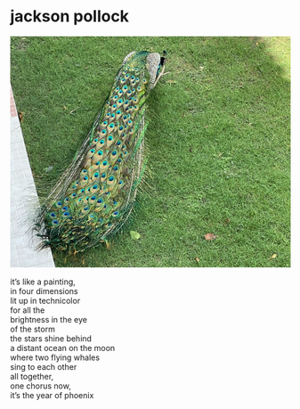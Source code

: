# jackson pollock
![jackson pollock](images/jackson%20pollock.jpeg)

it’s like a painting,<br/> 
in four dimensions<br/>
lit up in technicolor<br/>
for all the<br/> 
brightness in the eye<br/>
of the storm<br/>
the stars shine behind<br/>
a distant ocean on the moon<br/>
where two flying whales<br/> 
sing to each other<br/>
all together,<br/>
one chorus now,<br/>
it’s the year of phoenix
